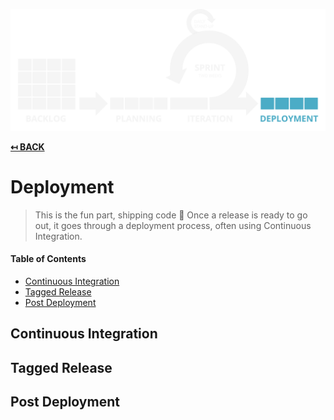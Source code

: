 ![Scrum Process](img/deployment.png)

**[↤ BACK](../README.md)**

Deployment
===

> This is the fun part, shipping code 🎉 Once a release is ready to go out, it goes through a deployment process, often using Continuous Integration.

#### Table of Contents

* [Continuous Integration](#continuous-integration)
* [Tagged Release](#tagged-release)
* [Post Deployment](#post-deployment)

Continuous Integration
---

Tagged Release
---

Post Deployment
---
